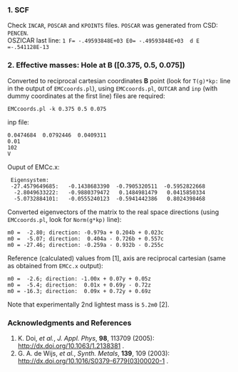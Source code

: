 ### 1. SCF
Check ```INCAR```, ```POSCAR``` and ```KPOINTS``` files. ```POSCAR``` was generated from CSD: ```PENCEN```.  
OSZICAR last line: ```1 F= -.49593848E+03 E0= -.49593848E+03  d E =-.541128E-13```

### 2. Effective masses: Hole at **B** ([0.375, 0.5, 0.075])
Converted to reciprocal cartesian coordinates **B** point (look for ```T(g)*kp:``` line in the output of ```EMCcoords.pl```), using ```EMCcoords.pl```, ```OUTCAR``` and ```inp``` (with dummy coordinates at the first line) files are required:
```
EMCcoords.pl -k 0.375 0.5 0.075
```

inp file:
```
0.0474684  0.0792446  0.0409311
0.01
102
V
```

Ouput of EMCc.x:
```
 Eigensystem:
 -27.4579649685:   -0.1438683390  -0.7905320511  -0.5952822668
  -2.8049633222:   -0.9880379472   0.1484981479   0.0415850334
  -5.0732884101:   -0.0555240123  -0.5941442386   0.8024398468
```

Converted eigenvectors of the matrix to the real space directions (using ```EMCcoords.pl```, look for ```Norm(g*kp)``` line):
```
m0 =  -2.80; direction: -0.979a + 0.204b + 0.023c
m0 =  -5.07; direction:  0.404a - 0.726b + 0.557c
m0 = -27.46; direction: -0.259a - 0.932b - 0.255c
```

Reference (calculated) values from [1], axis are reciprocal cartesian (same as obtained from ```EMCc.x``` output):
```
m0 =  -2.6; direction: -1.00x + 0.07y + 0.05z
m0 =  -5.4; direction:  0.01x + 0.69y - 0.72z
m0 = -16.3; direction:  0.09x + 0.72y + 0.69z
```

Note that experimentally 2nd lightest mass is ```5.2m0``` [2].

### Acknowledgments and References
1. K. Doi, *et al.*, *J. Appl. Phys*, **98**, 113709 (2005): http://dx.doi.org/10.1063/1.2138381 .
1. G. A. de Wijs, *et al.*, *Synth. Metals*, **139**, 109 (2003): http://dx.doi.org/10.1016/S0379-6779(03)00020-1 .